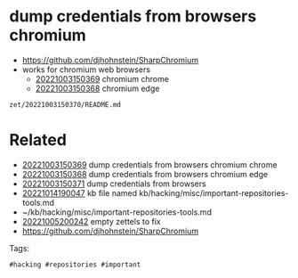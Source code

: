 # dump credentials from browsers chromium

- https://github.com/djhohnstein/SharpChromium
- works for chromium web browsers
  - [20221003150369](/zet/20221003150369/README.md) chromium chrome
  - [20221003150368](/zet/20221003150368/README.md) chromium edge

` zet/20221003150370/README.md `

# Related

- [20221003150369](/zet/20221003150369/README.md) dump credentials from browsers chromium chrome
- [20221003150368](/zet/20221003150368/README.md) dump credentials from browsers chromium edge
- [20221003150371](/zet/20221003150371/README.md) dump credentials from browsers
- [20221014190047](/zet/20221014190047/README.md) kb file named kb/hacking/misc/important-repositories-tools.md
- ~/kb/hacking/misc/important-repositories-tools.md
- [20221005200242](/zet/20221005200242/README.md) empty zettels to fix
- https://github.com/djhohnstein/SharpChromium

Tags:

    #hacking #repositories #important 
